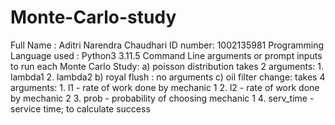 # Monte-Carlo-study

Full Name : Aditri Narendra Chaudhari
ID number: 1002135981
Programming Language used : Python3 3.11.5
Command Line arguments or prompt inputs to run each Monte Carlo Study:
	a) poisson distribution takes 2 arguments: 1. lambda1 
						   2. lambda2 
	b) royal flush : no arguments
	c) oil filter change: takes 4 arguments:  1. l1 - rate of work done by mechanic 1
						  2. l2 - rate of work done by mechanic 2
						  3. prob - probability of choosing mechanic 1
						  4. serv_time - service time; to calculate success
						